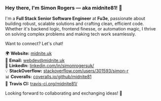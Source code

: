 ### Hey there, I'm Simon Rogers — aka **midnite81**! 👋  

I'm a **Full Stack Senior Software Engineer** at **Fu3e**, passionate about building robust, scalable solutions and crafting clean, efficient code. Whether it's backend logic, frontend finesse, or automation magic, I thrive on solving complex problems and making tech work seamlessly.  

Want to connect? Let's chat!  

🌍 **Website:** [midnite.uk](https://midnite.uk/)  
📧 **Email:** [webdev@midnite.uk](mailto:webdev@midnite.uk)  
💼 **LinkedIn:** [linkedin.com/in/simonrogersuk/](https://www.linkedin.com/in/simonrogersuk/)  
💡 **StackOverflow:** [stackoverflow.com/users/301593/simon-r](https://stackoverflow.com/users/301593/simon-r)  
📊 **Coveralls:** [coveralls.io/github/midnite81](https://coveralls.io/github/midnite81)  
🚀 **Travis CI:** [travis-ci.org/midnite81/](http://travis-ci.org/midnite81/)  

Looking forward to collaborating and exchanging ideas! 🚀  
